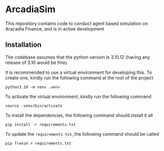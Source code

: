 # ArcadiaSim
This repository contains code to conduct agent based simulation on Aracadia Finance, and is in active development

## Installation
The codebase assumes that the python version is 3.10.12 (having any release of 3.10 would be fine). 

It is recommended to use a virtual environment for developing this. To create one, kindly run the following command at the root of the project

```
python3.10 -m venv .venv
```

To activate the virtual environment, kindly run the following command
```
source .venv/bin/activate
```
To install the dependencies, the following command should install it all
```
pip install -r requirements.txt
```
To update the `requirements.txt`, the following command should be called
```
pip freeze > requirements.txt
```